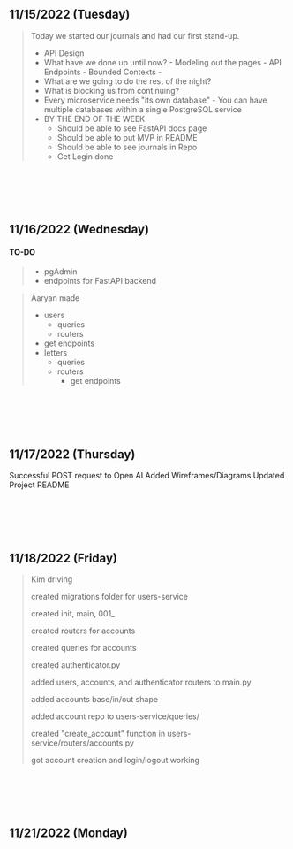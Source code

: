 ## 11/15/2022 (Tuesday)
> Today we started our journals and had our first stand-up. 
> - API Design
> - What have we done up until now?
	- Modeling out the pages
	- API Endpoints
	- Bounded Contexts
	- 
> - What are we going to do the rest of the night?
> - What is blocking us from continuing?
> - Every microservice needs "its own database"
	- You can have multiple databases within a single PostgreSQL service
> - BY THE END OF THE WEEK
>	- Should be able to see FastAPI docs page
>	- Should be able to put MVP in README
>	- Should be able to see journals in Repo
>	- Get Login done

<br>
<br>
<br>
<br>

## 11/16/2022 (Wednesday)

#### TO-DO
> - pgAdmin
> - endpoints for FastAPI backend

> Aaryan made
>    - users
>      - queries
>      - routers
>    - get endpoints
>    - letters
>    	- queries
>		- routers
>			- get endpoints

<br>
<br>
<br>
<br>


## 11/17/2022 (Thursday)
Successful POST request to Open AI
Added Wireframes/Diagrams
Updated Project README

<br>
<br>
<br>
<br>

## 11/18/2022 (Friday)

>
>Kim driving
>
>created migrations folder for users-service
>
>	created init, main, 001_
>
>created routers for accounts
>
>created queries for accounts
>
>created authenticator.py
>
>added users, accounts, and authenticator routers to main.py
>
>added accounts base/in/out shape
>
>added account repo to users-service/queries/
>
>created "create_account" function in users-service/routers/accounts.py
>
>got account creation and login/logout working


<br>
<br>
<br>
<br>

## 11/21/2022 (Monday)

